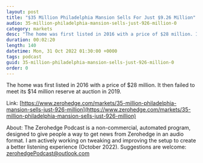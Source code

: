 ```yaml
---
layout: post
title: "$35 Million Philadelphia Mansion Sells For Just $9.26 Million"
audio: 35-million-philadelphia-mansion-sells-just-926-million-0
category: markets
desc: "The home was first listed in 2016 with a price of $28 million. It then failed to meet its $14 million reserve at auction in 2019. "
duration: 00:02:20
length: 140
datetime: Mon, 31 Oct 2022 01:30:00 +0000
tags: podcast
guid: 35-million-philadelphia-mansion-sells-just-926-million-0
order: 0
---
```

The home was first listed in 2016 with a price of $28 million. It then failed to meet its $14 million reserve at auction in 2019. 

Link: [https://www.zerohedge.com/markets/35-million-philadelphia-mansion-sells-just-926-million](https://www.zerohedge.com/markets/35-million-philadelphia-mansion-sells-just-926-million)

About: The Zerohedge Podcast is a non-commercial, automated program, designed to give people a way to get news from Zerohedge in an audio format.  I am actively working on tweaking and improving the setup to create a better listening experience (October 2022).  Suggestions are welcome: [zerohedgePodcast@outlook.com](mailto:zerohedgePodcast@outlook.com)